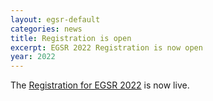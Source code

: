 ```yaml
---
layout: egsr-default
categories: news
title: Registration is open
excerpt: EGSR 2022 Registration is now open
year: 2022
---
```


The [Registration for EGSR 2022]({{site.baseurl}}/2022/register/) is now live.

